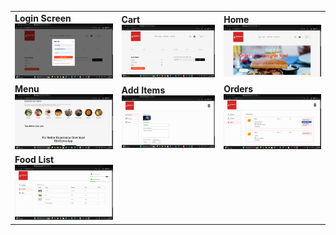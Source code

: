<table>
  <tr>
    <td><b>Login Screen</b><br><img src="./signin.png" width="200"/></td>
    <td><b>Cart</b><br><img src="./cart.png" width="400"/></td>
    <td><b>Home</b><br><img src="./home.png" width="400"/></td>
  </tr>
  <tr>
    <td><b>Menu</b><br><img src="./menu.png" width="400"/></td>
    <td><b>Add Items</b><br><img src="./additem.png" width="400"/></td>
    <td><b>Orders</b><br><img src="./orders.png" width="400"/></td>
  </tr>
  <tr>
    <td><b>Food List</b><br><img src="./list.png" width="400"/></td>
    <td></td>
    <td></td>
  </tr>
</table>
